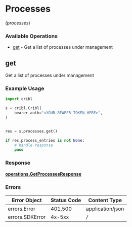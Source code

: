 # Processes
(*processes*)

### Available Operations

* [get](#get) - Get a list of processes under management

## get

Get a list of processes under management

### Example Usage

```python
import cribl

s = cribl.Cribl(
    bearer_auth="<YOUR_BEARER_TOKEN_HERE>",
)


res = s.processes.get()

if res.process_entries is not None:
    # handle response
    pass
```


### Response

**[operations.GetProcessesResponse](../../models/operations/getprocessesresponse.md)**
### Errors

| Error Object     | Status Code      | Content Type     |
| ---------------- | ---------------- | ---------------- |
| errors.Error     | 401,500          | application/json |
| errors.SDKError  | 4x-5xx           | */*              |
